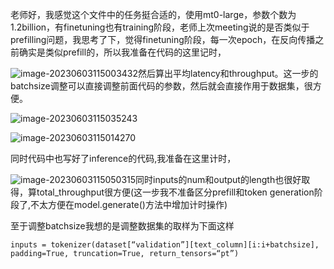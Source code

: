 老师好，我感觉这个文件中的任务挺合适的，使用mt0-large，参数个数为1.2billion，有finetuning也有training阶段，老师上次meeting说的是否类似于prefilling问题，我思考了下，觉得finetuning阶段，每一次epoch，在反向传播之前确实是类似prefill的，所以我准备在代码的这里记时，

![image-20230603115003432](C:\Users\kevin\AppData\Roaming\Typora\typora-user-images\image-20230603115003432.png)然后算出平均latency和throughput。这一步的batchsize调整可以直接调整前面代码的参数，然后就会直接作用于数据集，很方便。

![image-20230603115035243](C:\Users\kevin\AppData\Roaming\Typora\typora-user-images\image-20230603115035243.png)

![image-20230603115014270](C:\Users\kevin\AppData\Roaming\Typora\typora-user-images\image-20230603115014270.png)

同时代码中也写好了inference的代码,我准备在这里计时，

![image-20230603115050315](C:\Users\kevin\AppData\Roaming\Typora\typora-user-images\image-20230603115050315.png)同时inputs的num和output的length也很好取得，算total_throughput很方便(这一步我不准备区分prefill和token generation阶段了,不太方便在model.generate()方法中增加计时操作)

至于调整batchsize我想的是调整数据集的取样为下面这样

```
inputs = tokenizer(dataset[“validation”][text_column][i:i+batchsize], padding=True, truncation=True, return_tensors=“pt”)
```